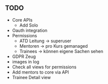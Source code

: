 ## TODO
- Core APIs
  - Add Solo
- Oauth integration
- Permissions
  - ATD Leitung -> superuser
  - Mentoren -> pro Kurs gemanaged
  - Trainees -> können eigene Sachen sehen
- GDPR Zeug
- images in log
- Check all views for permissions
- Add mentors to core via API
- Trainee Detail view
